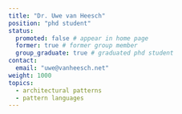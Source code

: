 ```yaml
---
title: "Dr. Uwe van Heesch"
position: "phd student"
status:
  promoted: false # appear in home page
  former: true # former group member
  group_graduate: true # graduated phd student
contact:
  email: "uwe@vanheesch.net"
weight: 1000
topics:
  - architectural patterns
  - pattern languages
---
```

